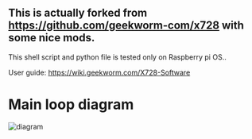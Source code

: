 ## This is actually forked from https://github.com/geekworm-com/x728 with some nice mods.

This shell script and python file is tested only on Raspberry pi OS..

User guide: https://wiki.geekworm.com/X728-Software

# Main loop diagram

![diagram](http://www.plantuml.com/plantuml/proxy?cache=no&src=https://raw.githubusercontent.com/majki09/x728/master/diagram_main_loop.puml)
